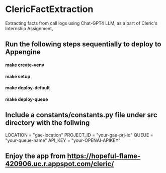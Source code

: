 # ClericFactExtraction
Extracting facts from call logs using Chat-GPT4 LLM, as a part of Cleric's Internship Assignment, 

## Run the following steps sequentially to deploy to Appengine
#### make create-venv
#### make setup
#### make deploy-default
#### make deploy-queue

## Include a constants/constants.py file under src directory with the follwing
LOCATION = "gae-location"
PROJECT_ID = "your-gae-prj-id"
QUEUE = "your-queue-name"
API_KEY = "your-OPENAI-APIKEY"

## Enjoy the app from <https://hopeful-flame-420906.uc.r.appspot.com/cleric/>